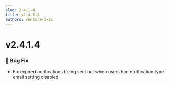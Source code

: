 ```yaml
---
slug: 2-4-1-4
title: v2.4.1.4
authors: venture-axis
---
```


# v2.4.1.4
### 🐛 Bug Fix
- Fix expired notifications being sent out when users had notification type email setting disabled